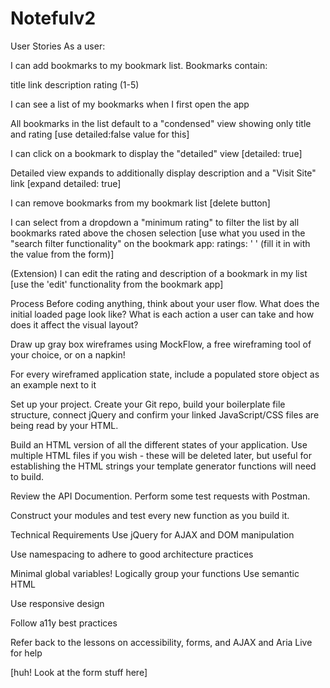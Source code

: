 # Notefulv2


User Stories
As a user:

I can add bookmarks to my bookmark list. Bookmarks contain:

title
link
description
rating (1-5)

I can see a list of my bookmarks when I first open the app

All bookmarks in the list default to a "condensed" view showing only title and rating [use detailed:false value for this]

I can click on a bookmark to display the "detailed" view [detailed: true]

Detailed view expands to additionally display description and a "Visit Site" link
[expand detailed: true]

I can remove bookmarks from my bookmark list [delete button]

I can select from a dropdown a "minimum rating" to filter the list by all bookmarks rated above the chosen selection
[use what you used in the "search filter functionality" on the bookmark app: ratings: ' ' (fill it in with the value from the form)]

(Extension) I can edit the rating and description of a bookmark in my list [use the 'edit' functionality from the bookmark app]

Process
Before coding anything, think about your user flow. What does the initial loaded page look like? What is each action a user can take and how does it affect the visual layout?

Draw up gray box wireframes using MockFlow, a free wireframing tool of your choice, or on a napkin!

For every wireframed application state, include a populated store object as an example next to it

Set up your project. Create your Git repo, build your boilerplate file structure, connect jQuery and confirm your linked JavaScript/CSS files are being read by your HTML.

Build an HTML version of all the different states of your application. Use multiple HTML files if you wish - these will be deleted later, but useful for establishing the HTML strings your template generator functions will need to build.

Review the API Documention. Perform some test requests with Postman.

Construct your modules and test every new function as you build it.

Technical Requirements
Use jQuery for AJAX and DOM manipulation

Use namespacing to adhere to good architecture practices

Minimal global variables!
Logically group your functions
Use semantic HTML

Use responsive design

Follow a11y best practices

Refer back to the lessons on accessibility, forms, and AJAX and Aria Live for help

[huh! Look at the form stuff here]